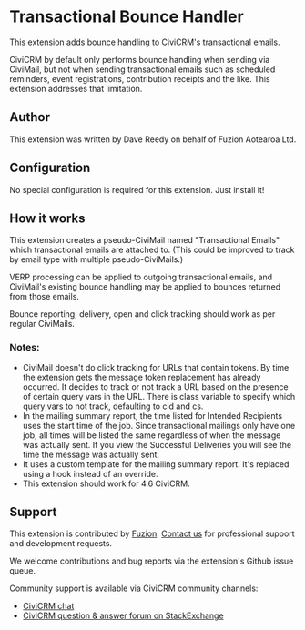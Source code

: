 # Transactional Bounce Handler

This extension adds bounce handling to CiviCRM's transactional emails.

CiviCRM by default only performs bounce handling when sending via CiviMail, but not when sending transactional emails such as scheduled reminders, event registrations, contribution receipts and the like. This extension addresses that limitation.

## Author

This extension was written by Dave Reedy on behalf of Fuzion Aotearoa Ltd.

## Configuration

No special configuration is required for this extension. Just install it!

## How it works

This extension creates a pseudo-CiviMail named "Transactional Emails" which transactional emails are attached to. (This could be improved to track by email type with multiple pseudo-CiviMails.)

VERP processing can be applied to outgoing transactional emails, and CiviMail's existing bounce handling may  be applied to bounces returned from those emails.

Bounce reporting, delivery, open and click tracking should work as per regular CiviMails.

### Notes:

* CiviMail doesn't do click tracking for URLs that contain tokens. By time the extension gets the message token replacement has already occurred. It decides to track or not track a URL based on the presence of certain query vars in the URL. There is class variable to specify which query vars to not track, defaulting to cid and cs.
* In the mailing summary report, the time listed for Intended Recipients uses the start time of the job. Since transactional mailings only have one job, all times will be listed the same regardless of when the message was actually sent. If you view the Successful Deliveries you will see the time the message was actually sent.
* It uses a custom template for the mailing summary report. It's replaced using a hook instead of an override.
* This extension should work for 4.6 CiviCRM.

## Support

This extension is contributed by [Fuzion](https://fuzion.co.nz). [Contact us](https://fuzion.co.nz/contact) for professional support and development requests.

We welcome contributions and bug reports via the extension's Github issue queue.

Community support is available via CiviCRM community channels:

* [CiviCRM chat](https://chat.civicrm.org)
* [CiviCRM question & answer forum on StackExchange](https://civicrm.stackexchange.com)
